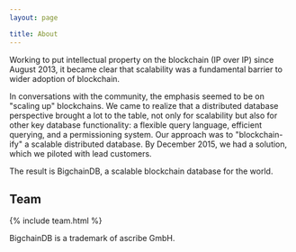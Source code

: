```yaml
---
layout: page

title: About
---
```


Working to put intellectual property on the blockchain (IP over IP) since August 2013, it became clear that scalability was a fundamental barrier to wider adoption of blockchain.

In conversations with the community, the emphasis seemed to be on "scaling up" blockchains. We came to realize that a distributed database perspective brought a lot to the table, not only for scalability but also for other key database functionality: a flexible query language, efficient querying, and a permissioning system. Our approach was to "blockchain-ify" a scalable distributed database. By December 2015, we had a solution, which we piloted with lead customers.

The result is BigchainDB, a scalable blockchain database for the world.

## Team

{% include team.html %}

BigchainDB is a trademark of ascribe GmbH. 
